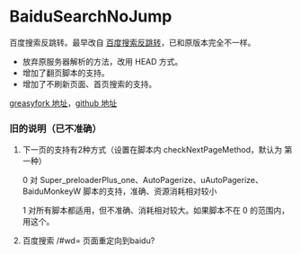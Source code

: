 BaiduSearchNoJump
================

百度搜索反跳转。最早改自 [百度搜索反跳转](http://userscripts.org:8080/scripts/show/161812)，已和原版本完全不一样。

- 放弃原服务器解析的方法，改用 HEAD 方式。
- 增加了翻页脚本的支持。
- 增加了不刷新页面、首页搜索的支持。

[greasyfork 地址](https://greasyfork.org/scripts/1771)，[github 地址](https://github.com/ywzhaiqi/userscript/tree/master/%E7%99%BE%E5%BA%A6%E6%90%9C%E7%B4%A2%E5%8F%8D%E8%B7%B3%E8%BD%AC%EF%BC%88%E4%BF%AE%E6%94%B9%E7%89%88%EF%BC%89)

### 旧的说明（已不准确）

1. 下一页的支持有2种方式（设置在脚本内 checkNextPageMethod，默认为 第一种）

	0 对 Super_preloaderPlus_one、AutoPagerize、uAutoPagerize、 BaiduMonkeyW 脚本的支持，准确、资源消耗相对较小

	1 对所有脚本都适用，但不准确、消耗相对较大。如果脚本不在 0 的范围内，用这个。

2. 百度搜索 /#wd= 页面重定向到baidu?
